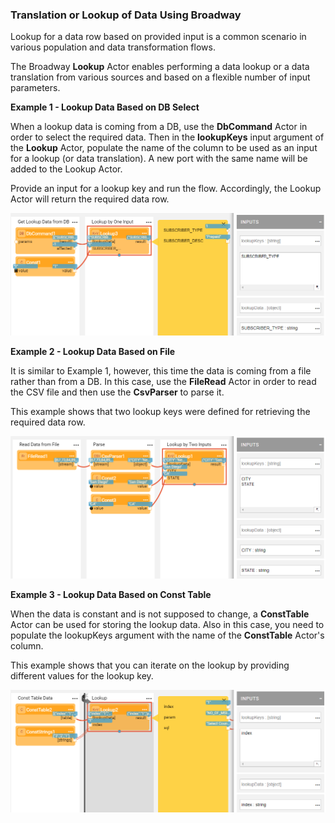 ### Translation or Lookup of Data Using Broadway

Lookup for a data row based on provided input is a common scenario in various population and data transformation flows.  

The Broadway **Lookup** Actor enables performing a data lookup or a data translation from various sources and based on a flexible number of input parameters.

**Example 1 - Lookup Data Based on DB Select**

When a lookup data is coming from a DB, use the **DbCommand** Actor in order to select the required data. Then in the **lookupKeys** input argument of the **Lookup** Actor, populate the name of the column to be used as an input for a lookup (or data translation). A new port with the same name will be added to the Lookup Actor. 

Provide an input for a lookup key and run the flow. Accordingly, the Lookup Actor will return the required data row.

<img src="images/lookup_2.PNG"  />

**Example 2 - Lookup Data Based on File**

It is similar to Example 1, however, this time the data is coming from a file rather than from a DB. In this case, use the **FileRead** Actor in order to read the CSV file and then use the **CsvParser** to parse it.

This example shows that two lookup keys were defined for retrieving the required data row.

<img src="images/lookup_3.PNG"  />



**Example 3 - Lookup Data Based on Const Table**

When the data is constant and is not supposed to change, a **ConstTable** Actor can be used for storing the lookup data. Also in this case, you need to populate the lookupKeys argument with the name of the **ConstTable** Actor's column.

This example shows that you can iterate on the lookup by providing different values for the lookup key.

<img src="images/lookup_4.PNG"  />
